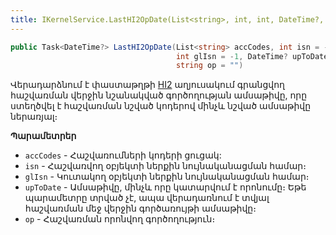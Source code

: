 ```yaml
---
title: IKernelService.LastHI2OpDate(List<string>, int, int, DateTime?, string) մեթոդ
---
```


```c#
public Task<DateTime?> LastHI2OpDate(List<string> accCodes, int isn = -1, 
                                     int glIsn = -1, DateTime? upToDate = null, 
                                     string op = "")
```

Վերադարձնում է փաստաթղթի [HI2](https://armsoft.github.io/as4x-docs/HTM/ProgrGuide/Database/Hi2.html) աղյուսակում գրանցվող հաշվառման վերջին նշանակված գործողության ամսաթիվը, որը ստեղծվել է հաշվառման նշված կոդերով մինչև նշված ամսաթիվը ներառյալ։

**Պարամետրեր**

* `accCodes` - Հաշվառումների կոդերի ցուցակ:
* `isn` - Հաշվառվող օբյեկտի ներքին նույնականացման համար։
* `glIsn` - Կուտակող օբյեկտի ներքին նույնականացման համար։
* `upToDate` - Ամսաթիվը, մինչև որը կատարվում է որոնումը։ 
  Եթե պարամետրը տրված չէ, ապա վերադառնում է տվյալ հաշվառման մեջ վերջին գործառույթի ամսաթիվը։
* `op` - Հաշվառման որոնվող գործողություն։
